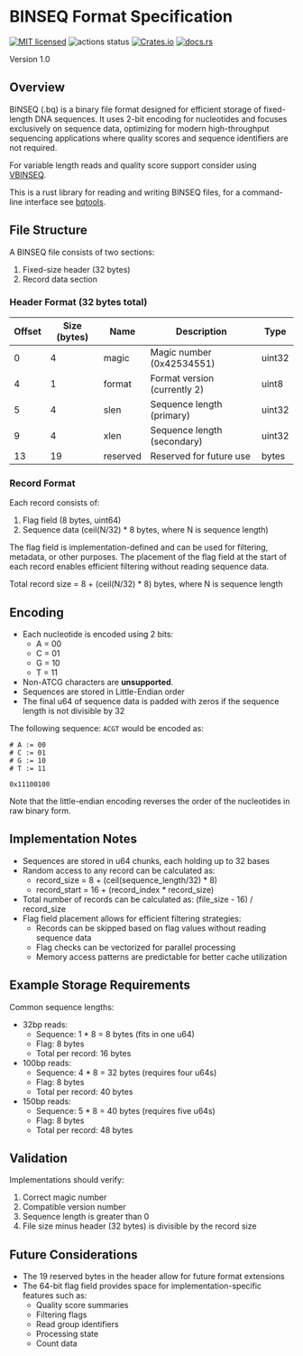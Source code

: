 # BINSEQ Format Specification

[![MIT licensed](https://img.shields.io/badge/license-MIT-blue.svg)](./LICENSE.md)
![actions status](https://github.com/arcinstitute/binseq/workflows/CI/badge.svg)
[![Crates.io](https://img.shields.io/crates/d/binseq?color=orange&label=crates.io)](https://crates.io/crates/binseq)
[![docs.rs](https://img.shields.io/docsrs/binseq?color=green&label=docs.rs)](https://docs.rs/binseq/latest/binseq/)

Version 1.0

## Overview

BINSEQ (.bq) is a binary file format designed for efficient storage of fixed-length DNA sequences.
It uses 2-bit encoding for nucleotides and focuses exclusively on sequence data, optimizing for modern high-throughput sequencing applications where quality scores and sequence identifiers are not required.

For variable length reads and quality score support consider using [VBINSEQ](https://github.com/arcinstitute/vbinseq).

This is a rust library for reading and writing BINSEQ files, for a command-line interface see [bqtools](https://github.com/arcinstitute/bqtools).

## File Structure

A BINSEQ file consists of two sections:

1. Fixed-size header (32 bytes)
2. Record data section

### Header Format (32 bytes total)

| Offset | Size (bytes) | Name     | Description                  | Type   |
| ------ | ------------ | -------- | ---------------------------- | ------ |
| 0      | 4            | magic    | Magic number (0x42534551)    | uint32 |
| 4      | 1            | format   | Format version (currently 2) | uint8  |
| 5      | 4            | slen     | Sequence length (primary)    | uint32 |
| 9      | 4            | xlen     | Sequence length (secondary)  | uint32 |
| 13     | 19           | reserved | Reserved for future use      | bytes  |

### Record Format

Each record consists of:

1. Flag field (8 bytes, uint64)
2. Sequence data (ceil(N/32) \* 8 bytes, where N is sequence length)

The flag field is implementation-defined and can be used for filtering, metadata, or other purposes. The placement of the flag field at the start of each record enables efficient filtering without reading sequence data.

Total record size = 8 + (ceil(N/32) \* 8) bytes, where N is sequence length

## Encoding

- Each nucleotide is encoded using 2 bits:
  - A = 00
  - C = 01
  - G = 10
  - T = 11
- Non-ATCG characters are **unsupported**.
- Sequences are stored in Little-Endian order
- The final u64 of sequence data is padded with zeros if the sequence length is not divisible by 32

The following sequence: `ACGT` would be encoded as:

```text
# A := 00
# C := 01
# G := 10
# T := 11

0x11100100
```

Note that the little-endian encoding reverses the order of the nucleotides in raw binary form.

## Implementation Notes

- Sequences are stored in u64 chunks, each holding up to 32 bases
- Random access to any record can be calculated as:
  - record_size = 8 + (ceil(sequence_length/32) \* 8)
  - record_start = 16 + (record_index \* record_size)
- Total number of records can be calculated as: (file_size - 16) / record_size
- Flag field placement allows for efficient filtering strategies:
  - Records can be skipped based on flag values without reading sequence data
  - Flag checks can be vectorized for parallel processing
  - Memory access patterns are predictable for better cache utilization

## Example Storage Requirements

Common sequence lengths:

- 32bp reads:
  - Sequence: 1 \* 8 = 8 bytes (fits in one u64)
  - Flag: 8 bytes
  - Total per record: 16 bytes
- 100bp reads:
  - Sequence: 4 \* 8 = 32 bytes (requires four u64s)
  - Flag: 8 bytes
  - Total per record: 40 bytes
- 150bp reads:
  - Sequence: 5 \* 8 = 40 bytes (requires five u64s)
  - Flag: 8 bytes
  - Total per record: 48 bytes

## Validation

Implementations should verify:

1. Correct magic number
2. Compatible version number
3. Sequence length is greater than 0
4. File size minus header (32 bytes) is divisible by the record size

## Future Considerations

- The 19 reserved bytes in the header allow for future format extensions
- The 64-bit flag field provides space for implementation-specific features such as:
  - Quality score summaries
  - Filtering flags
  - Read group identifiers
  - Processing state
  - Count data
